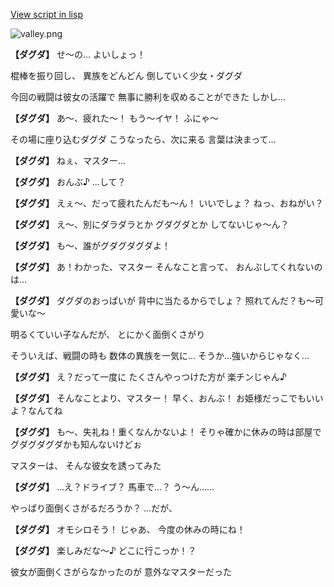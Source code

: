 [View script in lisp](../scripts/20064201.txt)

![valley.png](../images/backgrounds/valley.png)

**【ダグダ】**
せ〜の…
よいしょっ！

棍棒を振り回し、
異族をどんどん
倒していく少女・ダグダ

今回の戦闘は彼女の活躍で
無事に勝利を収めることができた
しかし…

**【ダグダ】**
あ〜、疲れた〜！
もう〜イヤ！
ふにゃ〜

その場に座り込むダグダ
こうなったら、次に来る
言葉は決まって…

**【ダグダ】**
ねぇ、マスター…

**【ダグダ】**
おんぶ♪
…して？

**【ダグダ】**
えぇ〜、だって疲れたんだも〜ん！
いいでしょ？
ねっ、おねがい？

**【ダグダ】**
え〜、別にダラダラとか
グダグダとか
してないじゃ〜ん？

**【ダグダ】**
も〜、誰がグダグダグダよ！

**【ダグダ】**
あ！わかった、マスター
そんなこと言って、
おんぶしてくれないのは…

**【ダグダ】**
ダグダのおっぱいが
背中に当たるからでしょ？
照れてんだ？も〜可愛いな〜

明るくていい子なんだが、
とにかく面倒くさがり

そういえば、戦闘の時も
数体の異族を一気に…
そうか…強いからじゃなく…

**【ダグダ】**
え？だって一度に
たくさんやっつけた方が
楽チンじゃん♪

**【ダグダ】**
そんなことより、マスター！
早く、おんぶ！
お姫様だっこでもいいよ？なんてね

**【ダグダ】**
も〜、失礼ね！重くなんかないよ！
そりゃ確かに休みの時は部屋で
グダグダグダかも知んないけどぉ

マスターは、
そんな彼女を誘ってみた

**【ダグダ】**
…え？ドライブ？
馬車で…？
う〜ん……

やっぱり面倒くさがるだろうか？
…だが、

**【ダグダ】**
オモシロそう！
じゃあ、
今度の休みの時にね！

**【ダグダ】**
楽しみだな〜♪
どこに行こっか！？

彼女が面倒くさがらなかったのが
意外なマスターだった